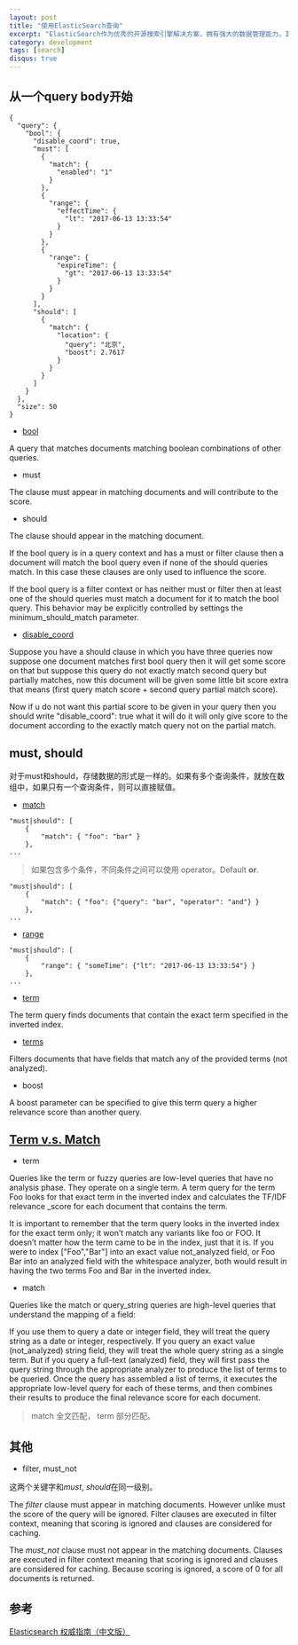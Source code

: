 ```yaml
---
layout: post
title: "使用ElasticSearch查询"
excerpt: "ElasticSearch作为优秀的开源搜索引擎解决方案，拥有强大的数据管理能力。其中，怎么高效率的使用Query是ElasticSearch的重点。"
category: development
tags: [search]
disqus: true
---
```


## 从一个query body开始

```
{
  "query": {
    "bool": {
      "disable_coord": true,
      "must": [
        {
          "match": {
            "enabled": "1"
          }
        },
        {
          "range": {
            "effectTime": {
              "lt": "2017-06-13 13:33:54"
            }
          }
        },
        {
          "range": {
            "expireTime": {
              "gt": "2017-06-13 13:33:54"
            }
          }
        }
      ],
      "should": [
        {
          "match": {
            "location": {
              "query": "北京",
              "boost": 2.7617
            }
          }
        }
      ]
    }
  },
  "size": 50
}
```
* [bool](https://www.elastic.co/guide/en/elasticsearch/reference/current/query-dsl-bool-query.html)

A query that matches documents matching boolean combinations of other queries. 

* must

The clause must appear in matching documents and will contribute to the score.

* should

The clause should appear in the matching document. 

If the bool query is in a query context and has a must or filter clause then a document will match the bool query even if none of the should queries match. In this case these clauses are only used to influence the score. 

If the bool query is a filter context or has neither must or filter then at least one of the should queries must match a document for it to match the bool query. This behavior may be explicitly controlled by settings the minimum\_should_match parameter.

* [disable_coord](https://stackoverflow.com/questions/25676727/what-does-disable-coord-parameter-for-boolean-queries-mean/)

Suppose you have a should clause in which you have three queries now suppose one document matches first bool query then it will get some score on that but suppose this query do not exactly match second query but partially matches, now this document will be given some little bit score extra that means (first query match score + second query partial match score).

Now if u do not want this partial score to be given in your query then you should write "disable_coord": true what it will do it will only give score to the document according to the exactly match query not on the partial match. 


## must, should

对于must和should，存储数据的形式是一样的。如果有多个查询条件，就放在数组中，如果只有一个查询条件，则可以直接赋值。

* [match](https://www.elastic.co/guide/en/elasticsearch/reference/current/query-dsl-match-query.html)

```
"must|should": [
    {
        "match": { "foo": "bar" }
    },
...
```

> 如果包含多个条件，不同条件之间可以使用 operator。Default **or**.

```
"must|should": [
    {
        "match": { "foo": {"query": "bar", "operator": "and"} }
    },
...
```



* [range](https://www.elastic.co/guide/en/elasticsearch/reference/current/query-dsl-range-query.html)

```
"must|should": [
    {
        "range": { "someTime": {"lt": "2017-06-13 13:33:54"} }
    },
...
```

* [term](https://www.elastic.co/guide/en/elasticsearch/reference/current/query-dsl-term-query.html)

The term query finds documents that contain the exact term specified in the inverted index.

* [terms](https://www.elastic.co/guide/en/elasticsearch/reference/2.4/query-dsl-terms-query.html)

Filters documents that have fields that match any of the provided terms (not analyzed).

* boost

A boost parameter can be specified to give this term query a higher relevance score than another query.

## [Term v.s. Match](https://www.elastic.co/guide/en/elasticsearch/guide/current/term-vs-full-text.html)

* term

Queries like the term or fuzzy queries are low-level queries that have no analysis phase. They operate on a single term. A term query for the term Foo looks for that exact term in the inverted index and calculates the TF/IDF relevance _score for each document that contains the term.

It is important to remember that the term query looks in the inverted index for the exact term only; it won’t match any variants like foo or FOO. It doesn’t matter how the term came to be in the index, just that it is. If you were to index ["Foo","Bar"] into an exact value not_analyzed field, or Foo Bar into an analyzed field with the whitespace analyzer, both would result in having the two terms Foo and Bar in the inverted index.

* match

Queries like the match or query_string queries are high-level queries that understand the mapping of a field:

If you use them to query a date or integer field, they will treat the query string as a date or integer, respectively.
If you query an exact value (not_analyzed) string field, they will treat the whole query string as a single term.
But if you query a full-text (analyzed) field, they will first pass the query string through the appropriate analyzer to produce the list of terms to be queried.
Once the query has assembled a list of terms, it executes the appropriate low-level query for each of these terms, and then combines their results to produce the final relevance score for each document.

> match 全文匹配， term 部分匹配。

## 其他

* filter, must_not

这两个关键字和*must*, *should*在同一级别。

The *filter* clause must appear in matching documents. However unlike must the score of the query will be ignored. Filter clauses are executed in filter context, meaning that scoring is ignored and clauses are considered for caching.

The *must_not* clause must not appear in the matching documents. Clauses are executed in filter context meaning that scoring is ignored and clauses are considered for caching. Because scoring is ignored, a score of 0 for all documents is returned.

## 参考

[Elasticsearch 权威指南（中文版）](https://es.xiaoleilu.com/)


